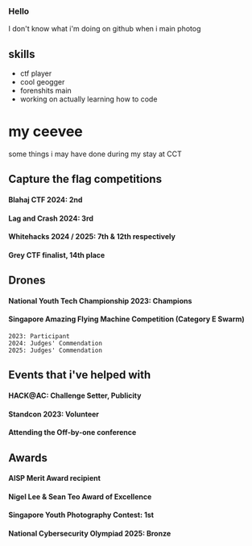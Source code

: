 ### Hello
I don't know what i'm doing on github when i main photog

## skills
- ctf player 
- cool geogger
- forenshits main 
- working on actually learning how to code 

# my ceevee
some things i may have done during my stay at CCT 
## Capture the flag competitions
#### Blahaj CTF 2024: 2nd 
#### Lag and Crash 2024: 3rd 
#### Whitehacks 2024 / 2025: 7th & 12th respectively
#### Grey CTF finalist, 14th place 

## Drones 
#### National Youth Tech Championship 2023: Champions 
#### Singapore Amazing Flying Machine Competition (Category E Swarm)
	2023: Participant 
	2024: Judges' Commendation 
	2025: Judges' Commendation

## Events that i've helped with 
#### HACK@AC: Challenge Setter, Publicity
#### Standcon 2023: Volunteer
#### Attending the Off-by-one conference 

## Awards
#### AISP Merit Award recipient
#### Nigel Lee & Sean Teo Award of Excellence 
#### Singapore Youth Photography Contest: 1st
#### National Cybersecurity Olympiad 2025: Bronze





